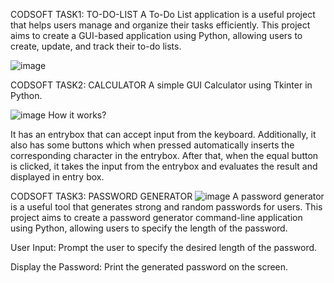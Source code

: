 CODSOFT TASK1: TO-DO-LIST
A To-Do List application is a useful project that helps users manage and organize their tasks efficiently.
This project aims to create a GUI-based application using Python, allowing users to create, update, and track their to-do lists.

![image](https://github.com/BingiVignesh/Codsoft/assets/128482927/787598a4-11fb-4107-86de-d9c38461185f)

CODSOFT TASK2: CALCULATOR
A simple GUI Calculator using Tkinter in Python.

![image](https://github.com/BingiVignesh/Codsoft/assets/128482927/13cf0113-87e9-4d41-90b5-1e6cdcdc2eaa)
How it works?

It has an entrybox that can accept input from the keyboard. Additionally, it also has some buttons which when pressed automatically inserts the corresponding character in the entrybox. After that, when the equal button is clicked, it takes the input from the entrybox and evaluates the result and displayed in entry box.

CODSOFT TASK3: PASSWORD GENERATOR
![image](https://github.com/BingiVignesh/Codsoft/assets/128482927/cb046075-d4d3-4bf2-883a-d2f837dd5b5c)
A password generator is a useful tool that generates strong and random passwords for users. This project aims to create a password generator command-line application using Python, allowing users to specify the length of the password.

User Input: Prompt the user to specify the desired length of the password.

Display the Password: Print the generated password on the screen.
